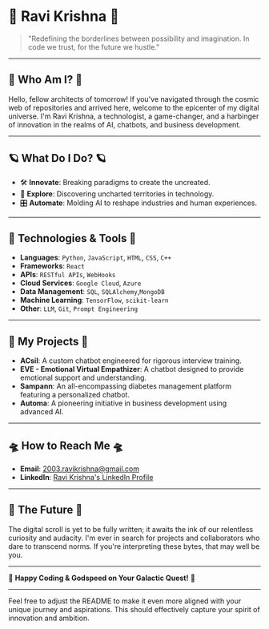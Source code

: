 # 🌌 Ravi Krishna 🌌

> "Redefining the borderlines between possibility and imagination. In code we trust, for the future we hustle."

---

## 🌠 Who Am I? 🌠

Hello, fellow architects of tomorrow! If you've navigated through the cosmic web of repositories and arrived here, welcome to the epicenter of my digital universe. I'm Ravi Krishna, a technologist, a game-changer, and a harbinger of innovation in the realms of AI, chatbots, and business development.

---

## 🪐 What Do I Do? 🪐

- 🛠 **Innovate**: Breaking paradigms to create the uncreated.
- 🌌 **Explore**: Discovering uncharted territories in technology.
- 🎛 **Automate**: Molding AI to reshape industries and human experiences.

---

## 🌈 Technologies & Tools 🌈

- **Languages**: `Python`, `JavaScript`, `HTML`, `CSS`, `C++`
- **Frameworks**: `React`
- **APIs**: `RESTful APIs`, `WebHooks`
- **Cloud Services**: `Google Cloud`, `Azure`
- **Data Management**: `SQL`, `SQLAlchemy`,`MongoDB`
- **Machine Learning**: `TensorFlow`, `scikit-learn`
- **Other**: `LLM`, `Git`, `Prompt Engineering`

---

## 🚀 My Projects 🚀

- **ACsil**: A custom chatbot engineered for rigorous interview training.
- **EVE - Emotional Virtual Empathizer**: A chatbot designed to provide emotional support and understanding.
- **Sampann**: An all-encompassing diabetes management platform featuring a personalized chatbot.
- **Automa**: A pioneering initiative in business development using advanced AI.

---

## 🛸 How to Reach Me 🛸

- **Email**: [2003.ravikrishna@gmail.com](mailto:2003.ravikrishna@gmail.com)
- **LinkedIn**: [Ravi Krishna's LinkedIn Profile](https://www.linkedin.com/in/ravi-krishna-661704234/)

---

## 🔮 The Future 🔮

The digital scroll is yet to be fully written; it awaits the ink of our relentless curiosity and audacity. I'm ever in search for projects and collaborators who dare to transcend norms. If you're interpreting these bytes, that may well be you.

---

🌌 **Happy Coding & Godspeed on Your Galactic Quest!** 🌌

---

Feel free to adjust the README to make it even more aligned with your unique journey and aspirations. This should effectively capture your spirit of innovation and ambition.
